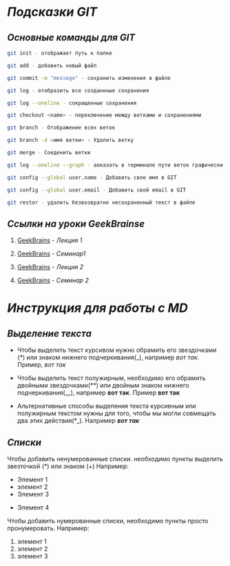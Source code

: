 # __*Подсказки GIT*__

## *Основные команды для GIT*
```sh
git init - отображает путь к папке
```
```sh
git add - добавить новый файл
```
```sh
git commit -m "messege" - сохранить изменения в файле
```
```sh
git log - отобразить все созданнные сохранения
```
```sh
git log --oneline - сокращенные сохранения
```
```sh
git checkout <name> - переключение между ветками и сохранениями
```
```sh
git branch - Отображение всех веток
```
```sh
git branch -d <имя ветки> - Удалить ветку
```
```sh
git merge - Соеденить ветки
```
```sh
git log --oneline --graph - аоказать в терминале пути веток графически
```
```sh
git config --global user.name - Добавить свое имя в GIT
```
```sh
git config --global user.email - Добавить свой email в GIT
```
```sh
git restor - удалить безвозвратно несохраненный текст в файле
```

## *Ссылки на уроки GeekBrainse*
1. [GeekBrains]("https://gb.ru/lessons/408951" "Посмотреть лекцию 1") - _Лекция 1_

2. [GeekBrains]("https://gb.ru/lessons/408952" "Посмотреть Семинар 1") - _Семинар1_

3. [GeekBrains]("https://gb.ru/lessons/408953" "Посмотреть Лекцию 2") - _Лекция 2_

4. [GeekBrains]("https://gb.ru/lessons/408954" "Посмотреть Семинар 2") - _Семинар 2_
# __*Инструкция для работы с  MD*__

## *Выделение текста*

* Чтобы выделить текст курсивом нужно обрамить его звездочками (*) или знаком нижнего подчеркивания(_), например _вот так_. Пример, *вот так*

* Чтобы выделить текст полужирным, необходимо его обрамить двойными звездочками(**) или двойным знаком нижнего подчеркивания(__), например __вот так__. Пример **вот так**

* Альтернативные способы выделения текста курсивным или полужирным текстом нужны для того, чтобы мы могли совмещать два этих действия(*_).
Например *__вот так__*


## *Списки*

Чтобы добавить ненумерованные списки. необходимо пункты выделить звезточкой (*) или знаком (+)
Например:
* Элемент 1
* элемент 2
* Элемент 3
+ Элемент 4

Чтобы добавить нумерованные списки, необходимо пункты просто пронумеровать.
Например:
1. элемент 1
2. элемент 2
3. элемент 3
